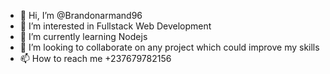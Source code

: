- 👋 Hi, I’m @Brandonarmand96
- 👀 I’m interested in Fullstack Web Development
- 🌱 I’m currently learning Nodejs
- 💞️ I’m looking to collaborate on any project which could improve my skills
- 📫 How to reach me +237679782156

<!---
Brandonarmand96/Brandonarmand96 is a ✨ special ✨ repository because its `README.md` (this file) appears on your GitHub profile.
You can click the Preview link to take a look at your changes.
--->
